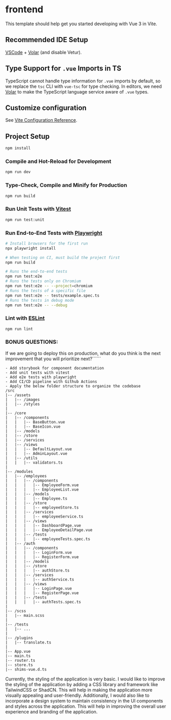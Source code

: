 # frontend

This template should help get you started developing with Vue 3 in Vite.

## Recommended IDE Setup

[VSCode](https://code.visualstudio.com/) + [Volar](https://marketplace.visualstudio.com/items?itemName=Vue.volar) (and disable Vetur).

## Type Support for `.vue` Imports in TS

TypeScript cannot handle type information for `.vue` imports by default, so we replace the `tsc` CLI with `vue-tsc` for type checking. In editors, we need [Volar](https://marketplace.visualstudio.com/items?itemName=Vue.volar) to make the TypeScript language service aware of `.vue` types.

## Customize configuration

See [Vite Configuration Reference](https://vitejs.dev/config/).

## Project Setup

```sh
npm install
```

### Compile and Hot-Reload for Development

```sh
npm run dev
```

### Type-Check, Compile and Minify for Production

```sh
npm run build
```

### Run Unit Tests with [Vitest](https://vitest.dev/)

```sh
npm run test:unit
```

### Run End-to-End Tests with [Playwright](https://playwright.dev)

```sh
# Install browsers for the first run
npx playwright install

# When testing on CI, must build the project first
npm run build

# Runs the end-to-end tests
npm run test:e2e
# Runs the tests only on Chromium
npm run test:e2e -- --project=chromium
# Runs the tests of a specific file
npm run test:e2e -- tests/example.spec.ts
# Runs the tests in debug mode
npm run test:e2e -- --debug
```

### Lint with [ESLint](https://eslint.org/)

```sh
npm run lint
```

### BONUS QUESTIONS: 

If we are going to deploy this on production, what do you think is the next improvement that you will prioritize next?``````

```
- Add storybook for component documentation
- Add unit tests with vitest 
- Add e2e tests with playwright
- Add CI/CD pipeline with Github Actions
- Apply the below folder structure to organize the codebase
/src
|-- /assets
|   |-- /images
|   |-- /styles
|
|-- /core
|   |-- /components
|   |   |-- BaseButton.vue
|   |   |-- BaseIcon.vue
|   |-- /models
|   |-- /store
|   |-- /services
|   |-- /views
|   |   |-- DefaultLayout.vue
|   |   |-- AdminLayout.vue
|   |-- /utils
|   |   |-- validators.ts
|
|-- /modules
|   |-- /employees
|   |   |-- /components
|   |   |   |-- EmployeeForm.vue
|   |   |   |-- EmployeeList.vue
|   |   |-- /models
|   |   |   |-- Employee.ts
|   |   |-- /store
|   |   |   |-- employeeStore.ts
|   |   |-- /services
|   |   |   |-- employeeService.ts
|   |   |-- /views
|   |   |   |-- DashboardPage.vue
|   |   |   |-- EmployeeDetailPage.vue
|   |   |-- /tests
|   |   |   |-- employeeTests.spec.ts
|   |-- /auth
|   |   |-- /components
|   |   |   |-- LoginForm.vue
|   |   |   |-- RegisterForm.vue
|   |   |-- /models
|   |   |-- /store
|   |   |   |-- authStore.ts
|   |   |-- /services
|   |   |   |-- authService.ts
|   |   |-- /views
|   |   |   |-- LoginPage.vue
|   |   |   |-- RegisterPage.vue
|   |   |-- /tests
|   |   |   |-- authTests.spec.ts
|
|-- /scss
|   |-- main.scss
|
|-- /tests
|   |-- ...
|
|-- /plugins
|   |-- translate.ts
|
|-- App.vue
|-- main.ts
|-- router.ts
|-- store.ts
|-- shims-vue.d.ts
```

Currently, the styling of the application is very basic. I would like to improve the styling of the application by adding a CSS library and framework like TailwindCSS or ShadCN. This will help in making the application more visually appealing and user-friendly. Additionally, I would also like to incorporate a design system to maintain consistency in the UI components and styles across the application. This will help in improving the overall user experience and branding of the application.
